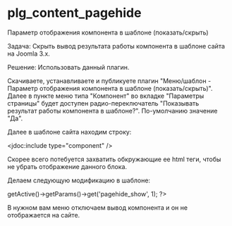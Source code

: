 # plg_content_pagehide
Параметр отображения компонента в шаблоне (показать/скрыть)

Задача: Скрыть вывод результата работы компонента в шаблоне сайта на Joomla 3.x.

Решение: Использовать данный плагин.

Скачиваете, устанавливаете и публикуете плагин "Меню/шаблон - Параметр отображения компонента в шаблоне (показать/скрыть)".
Далее в пункте меню типа "Компонент" во вкладке "Параметры страницы" будет доступен радио-переключатель "Показывать результат работы компонента в шаблоне?".
По-умолчанию значение "Да".

Далее в шаблоне сайта находим строку:

<jdoc:include type="component" />

Скорее всего потебуется захватить обкружающие ее html теги, чтобы не убрать отображение данного блока.

Делаем следующую модификацию в шаблоне:

<?php $pagehide_show = $menu->getActive()->getParams()->get('pagehide_show', 1); ?>
<?php if($pagehide_show==1) : ?>
<div class="wrapper b_content">
<jdoc:include type="component" />
<div class="clearfix"></div>
</div>
<?php endif; ?>

В нужном вам меню отключаем вывод компонента и он не отображается на сайте.
